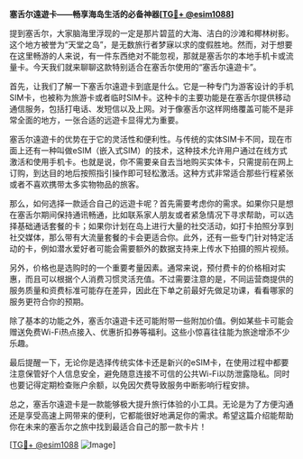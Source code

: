 **塞舌尔遠遊卡——畅享海岛生活的必备神器[[TG💪+ @esim1088](https://t.me/s/esim1088)]**

提到塞舌尔，大家脑海里浮现的一定是那片碧蓝的大海、洁白的沙滩和椰林树影。这个地方被誉为“天堂之岛”，是无数旅行者梦寐以求的度假胜地。然而，对于想要在这里畅游的人来说，有一件东西绝对不能忽视，那就是塞舌尔的本地手机卡或流量卡。今天我们就来聊聊这款特别适合在塞舌尔使用的“塞舌尔遠遊卡”。

首先，让我们了解一下塞舌尔遠遊卡到底是什么。它是一种专门为游客设计的手机SIM卡，也被称为旅游卡或者临时SIM卡。这种卡的主要功能是在塞舌尔提供移动通信服务，包括打电话、发短信以及上网。对于像塞舌尔这样网络覆盖可能不是非常全面的地方，一张合适的远遊卡显得尤为重要。

塞舌尔遠遊卡的优势在于它的灵活性和便利性。与传统的实体SIM卡不同，现在市面上还有一种叫做eSIM（嵌入式SIM）的技术，这种技术允许用户通过在线方式激活和使用手机卡。也就是说，你不需要亲自去当地购买实体卡，只需提前在网上订购，到达目的地后按照指引操作即可轻松激活。这种方式非常适合那些行程紧张或者不喜欢携带太多实物物品的旅客。

那么，如何选择一款适合自己的远遊卡呢？首先需要考虑你的需求。如果你只是想在塞舌尔期间保持通讯畅通，比如联系家人朋友或者紧急情况下寻求帮助，可以选择基础通话套餐的卡；如果你计划在岛上进行大量的社交活动，如打卡拍照分享到社交媒体，那么带有大流量套餐的卡会更适合你。此外，还有一些专门针对特定活动的卡，例如潜水爱好者可能会需要额外的数据支持来上传水下拍摄的照片视频。

另外，价格也是选购时的一个重要考量因素。通常来说，预付费卡的价格相对实惠，而且可以根据个人消费习惯灵活充值。不过需要注意的是，不同运营商提供的服务质量和资费标准可能存在差异，因此在下单之前最好先做足功课，看看哪家的服务更符合你的预期。

除了基本的功能之外，塞舌尔遠遊卡还可能附带一些附加价值。例如某些卡可能会赠送免费Wi-Fi热点接入、优惠折扣券等福利。这些小惊喜往往能为旅途增添不少乐趣。

最后提醒一下，无论你是选择传统实体卡还是新兴的eSIM卡，在使用过程中都要注意保管好个人信息安全，避免随意连接不可信的公共Wi-Fi以防泄露隐私。同时也要记得定期检查账户余额，以免因欠费导致服务中断影响行程安排。

总之，塞舌尔遠遊卡是一款能够极大提升旅行体验的小工具。无论是为了方便沟通还是享受高速上网带来的便利，它都能很好地满足你的需求。希望这篇介绍能帮助你在未来的塞舌尔之旅中找到最适合自己的那一款卡片！

[[TG💪+ @esim1088](https://t.me/s/esim1088) ![Image](https://i.postimg.cc/4NQfJmqS/Snipaste-2025-05-13-00-14-12.png)]